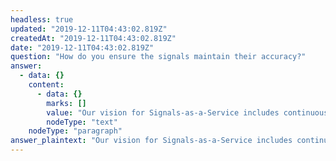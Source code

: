 ```yaml
---
headless: true
updated: "2019-12-11T04:43:02.819Z"
createdAt: "2019-12-11T04:43:02.819Z"
date: "2019-12-11T04:43:02.819Z"
question: "How do you ensure the signals maintain their accuracy?"
answer:
  - data: {}
    content:
      - data: {}
        marks: []
        value: "Our vision for Signals-as-a-Service includes continuous monitoring of signal performance and on-demand access to signal performance metrics. We have integrated Signum signal performance monitoring into Exegy’s global managed service infrastructure. Our expert team continuously monitors all Signum-enabled Exegy appliances to ensure real-time signal delivery is functioning properly every moment of every trading day. We also deliver on-demand access to signal performance metrics via our web portal. Register for access today to use interactive analytics on each signal in the Signum portfolio. The Signum team uses these same analytics tools as part of their ongoing efforts to maintain and improve signal quality."
        nodeType: "text"
    nodeType: "paragraph"
answer_plaintext: "Our vision for Signals-as-a-Service includes continuous monitoring of signal performance and on-demand access to signal performance metrics. We have integrated Signum signal performance monitoring into Exegy’s global managed service infrastructure. Our expert team continuously monitors all Signum-enabled Exegy appliances to ensure real-time signal delivery is functioning properly every moment of every trading day. We also deliver on-demand access to signal performance metrics via our web portal. Register for access today to use interactive analytics on each signal in the Signum portfolio. The Signum team uses these same analytics tools as part of their ongoing efforts to maintain and improve signal quality."
---
```

